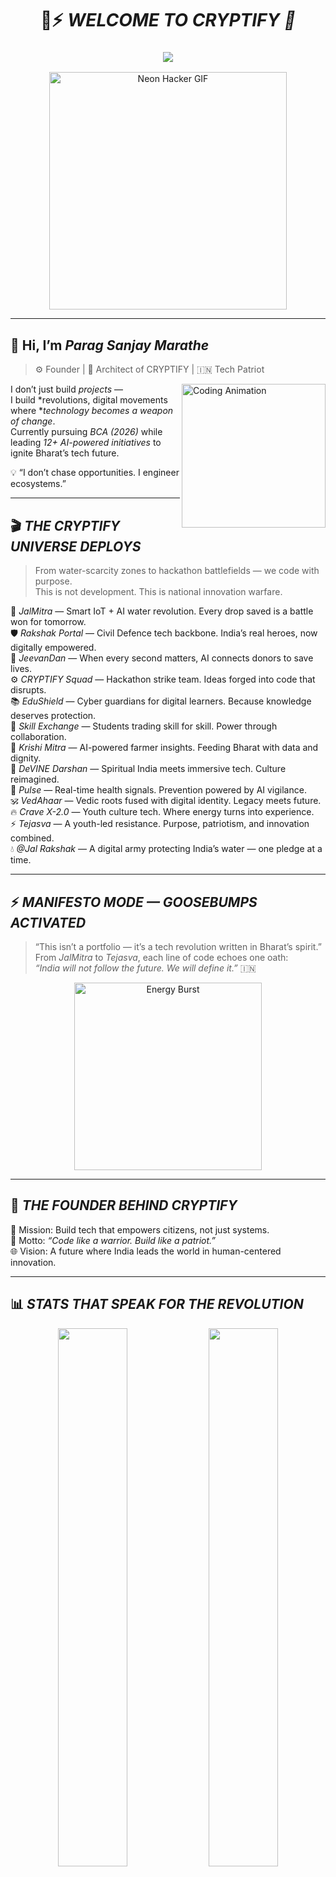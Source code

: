 <!-- ⚡ CRYPTIFY README v2.0 -->
<!-- 👾 Designed for xparagx05 | Where Code Becomes Revolution -->

<div align="center">

# 🧠⚡ *WELCOME TO CRYPTIFY 👾*
### <img src="https://readme-typing-svg.herokuapp.com?font=Orbitron&size=28&color=00FFFF&center=true&vCenter=true&width=720&lines=WHERE+CODE+TURNS+INTO+REVOLUTION;INDIA+RISES+WITH+TECH;WHEN+VISION+MEETS+PATRIOTISM+⚔" />

<img src="https://media.giphy.com/media/HwBlFQZFcAoUcPHZdX/giphy.gif" width="380" alt="Neon Hacker GIF"/>

---

</div>

## 👋 Hi, I’m *Parag Sanjay Marathe*
> ⚙ Founder | 👾 Architect of CRYPTIFY | 🇮🇳 Tech Patriot

<img align="right" src="https://media.giphy.com/media/L8K62iTDkzGX6/giphy.gif" width="230" alt="Coding Animation"/>

I don’t just build *projects* —  
I build *revolutions, digital movements where **technology becomes a weapon of change*.  
Currently pursuing *BCA (2026)* while leading *12+ AI-powered initiatives* to ignite Bharat’s tech future.  

💡 “I don’t chase opportunities. I engineer ecosystems.”

---

## 🎬 *THE CRYPTIFY UNIVERSE DEPLOYS*

> From water-scarcity zones to hackathon battlefields — we code with purpose.  
> This is not development. This is national innovation warfare.

🌊 *JalMitra* — Smart IoT + AI water revolution. Every drop saved is a battle won for tomorrow.  
🛡 *Rakshak Portal* — Civil Defence tech backbone. India’s real heroes, now digitally empowered.  
💉 *JeevanDan* — When every second matters, AI connects donors to save lives.  
⚙ *CRYPTIFY Squad* — Hackathon strike team. Ideas forged into code that disrupts.  
📚 *EduShield* — Cyber guardians for digital learners. Because knowledge deserves protection.  
🤝 *Skill Exchange* — Students trading skill for skill. Power through collaboration.  
🌾 *Krishi Mitra* — AI-powered farmer insights. Feeding Bharat with data and dignity.  
🌸 *DeVINE Darshan* — Spiritual India meets immersive tech. Culture reimagined.  
💓 *Pulse* — Real-time health signals. Prevention powered by AI vigilance.  
🕉 *VedAhaar* — Vedic roots fused with digital identity. Legacy meets future.  
🔥 *Crave X-2.0* — Youth culture tech. Where energy turns into experience.  
⚡ *Tejasva* — A youth-led resistance. Purpose, patriotism, and innovation combined.  
💧 *@Jal Rakshak* — A digital army protecting India’s water — one pledge at a time.

---

## ⚡ *MANIFESTO MODE — GOOSEBUMPS ACTIVATED*

> “This isn’t a portfolio — it’s a tech revolution written in Bharat’s spirit.”  
> From *JalMitra* to *Tejasva*, each line of code echoes one oath:  
> *“India will not follow the future. We will define it.”* 🇮🇳

<div align="center">
<img src="https://media.giphy.com/media/du3J3cXyzhj75IOgvA/giphy.gif" width="300" alt="Energy Burst"/>
</div>

---

## 💫 *THE FOUNDER BEHIND CRYPTIFY*

🧭 Mission: Build tech that empowers citizens, not just systems.  
💬 Motto: *“Code like a warrior. Build like a patriot.”*  
🌐 Vision: A future where India leads the world in human-centered innovation.

---

## 📊 *STATS THAT SPEAK FOR THE REVOLUTION*

<div align="center">

<img src="https://github-readme-stats.vercel.app/api?username=xparagx05&show_icons=true&theme=radical&hide_border=true&bg_color=00000000&title_color=00FFFF&icon_color=00FFFF" width="47%"/>
<img src="https://github-readme-streak-stats.herokuapp.com?user=xparagx05&theme=radical&hide_border=true&background=00000000&ring=00FFFF&fire=FF0080&currStreakLabel=00FFFF" width="47%"/>
<img src="https://github-readme-activity-graph.vercel.app/graph?username=xparagx05&theme=react-dark&hide_border=true&bg_color=00000000&color=00FFFF&line=00FFFF&point=FFFFFF&area=true" width="96%"/>

</div>

---

## 🌐 *JOIN THE CRYPTIFY NETWORK*

<div align="center">
<a href="https://github.com/xparagx05"><img src="https://img.shields.io/badge/GitHub-%2300FFFF.svg?style=for-the-badge&logo=github&logoColor=black"/></a>
<a href="mailto:paragmarathe05@gmail.com"><img src="https://img.shields.io/badge/Email-%23FF00FF.svg?style=for-the-badge&logo=gmail&logoColor=white"/></a>
<a href="https://www.linkedin.com/in/paragmarathe"><img src="https://img.shields.io/badge/LinkedIn-%230077B5.svg?style=for-the-badge&logo=linkedin&logoColor=white"/></a>
<a href="https://x.com/xparagx05"><img src="https://img.shields.io/badge/Twitter-%2300FFFF.svg?style=for-the-badge&logo=twitter&logoColor=black"/></a>
</div>

---

<div align="center">

### ⚔ The revolution has just begun. CRYPTIFY is loading…

<img src="https://media.giphy.com/media/g9582DNuQppxC/giphy.gif" width="250" alt="Final Burst"/>

</div>
